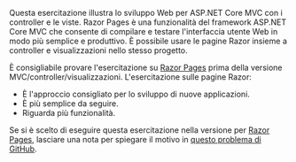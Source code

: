 Questa esercitazione illustra lo sviluppo Web per ASP.NET Core MVC con i controller e le viste. Razor Pages è una funzionalità del framework ASP.NET Core MVC che consente di compilare e testare l'interfaccia utente Web in modo più semplice e produttivo. È possibile usare le pagine Razor insieme a controller e visualizzazioni nello stesso progetto.

È consigliabile provare l'esercitazione su [Razor Pages](xref:tutorials/razor-pages/razor-pages-start) prima della versione MVC/controller/visualizzazioni. L'esercitazione sulle pagine Razor:

* È l'approccio consigliato per lo sviluppo di nuove applicazioni.
* È più semplice da seguire.
* Riguarda più funzionalità.

Se si è scelto di eseguire questa esercitazione nella versione per [Razor Pages](xref:tutorials/razor-pages/razor-pages-start), lasciare una nota per spiegare il motivo in [questo problema di GitHub](https://github.com/aspnet/Docs/issues/6146).
